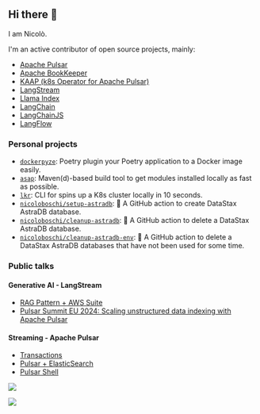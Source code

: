## Hi there 👋
I am Nicolò.

I'm an active contributor of open source projects, mainly:
- [Apache Pulsar](https://github.com/apache/pulsar)
- [Apache BookKeeper](https://github.com/apache/bookkeeper)
- [KAAP (k8s Operator for Apache Pulsar)](https://github.com/datastax/kaap)
- [LangStream](https://github.com/LangStream/langstream)
- [Llama Index](https://github.com/run-llama/llama_index)
- [LangChain](https://github.com/langchain-ai/langchain)
- [LangChainJS](https://github.com/langchain-ai/langchainjs)
- [LangFlow](https://github.com/langflow-ai/langflow)

### Personal projects

- [`dockerpyze`](https://github.com/nicoloboschi/dockerpyze): Poetry plugin your Poetry application to a Docker image easily.
- [`asap`](https://github.com/nicoloboschi/asap): Maven(d)-based build tool to get modules installed locally as fast as possible.
- [`lkr`](https://github.com/nicoloboschi/local-kubernetes-runner): CLI for spins up a K8s cluster locally in 10 seconds.
- [`nicoloboschi/setup-astradb`](https://github.com/nicoloboschi/setup-astradb): 🚀 A GitHub action to create DataStax AstraDB database.
- [`nicoloboschi/cleanup-astradb`](https://github.com/nicoloboschi/cleanup-astradb): 🚀 A GitHub action to delete a DataStax AstraDB database.
- [`nicoloboschi/cleanup-astradb-env`](https://github.com/nicoloboschi/cleanup-astradb-env): 🚀 A GitHub action to delete a DataStax AstraDB databases that have not been used for some time.


### Public talks

#### Generative AI - LangStream
- [RAG Pattern + AWS Suite](https://www.youtube.com/watch?v=EWdZnb6MXog)
- [Pulsar Summit EU 2024: Scaling unstructured data indexing with Apache Pulsar](https://www.youtube.com/watch?v=EDQjWXzU-Ds)


#### Streaming - Apache Pulsar
- [Transactions](https://youtu.be/eNaKKui1-cE?si=1KYepiEzw8DUZFUN)
- [Pulsar + ElasticSearch](https://youtu.be/CyZwpvw9F6I?si=mUdtxxHbmO4bOuRh)
- [Pulsar Shell](https://youtu.be/NPP5ZJ1raek?si=xyRSbE4TwOOGllf-)



<a href="https://twitter.com/oscerd2">
  <img src="https://img.shields.io/twitter/follow/nicoloboschi?style=for-the-badge&logo=twitter&&labelColor=1f1f1f&color=5fffaf" />
</a>

![](https://hit.yhype.me/github/profile?user_id=23314389)
